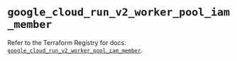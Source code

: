 # `google_cloud_run_v2_worker_pool_iam_member`

Refer to the Terraform Registry for docs: [`google_cloud_run_v2_worker_pool_iam_member`](https://registry.terraform.io/providers/hashicorp/google-beta/6.50.0/docs/resources/google_cloud_run_v2_worker_pool_iam_member).
